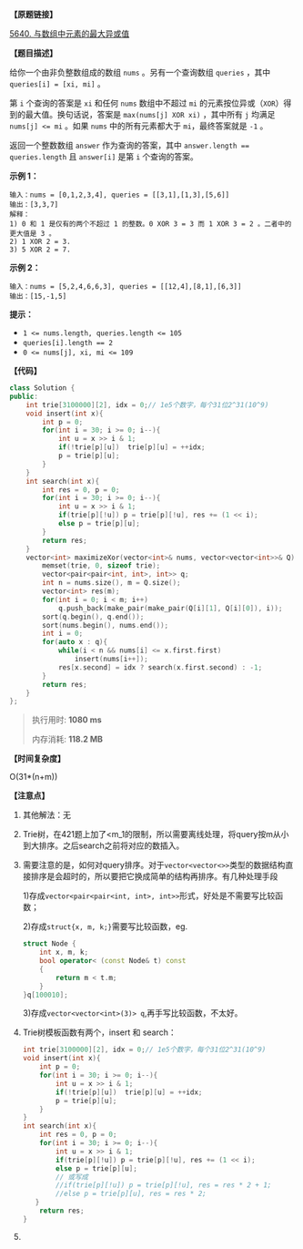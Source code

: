 **【原题链接】**

[5640. 与数组中元素的最大异或值](https://leetcode-cn.com/problems/maximum-xor-with-an-element-from-array/)

**【题目描述】**

给你一个由非负整数组成的数组 `nums` 。另有一个查询数组 `queries` ，其中 `queries[i] = [xi, mi]` 。

第 `i` 个查询的答案是 `xi` 和任何 `nums` 数组中不超过 `mi` 的元素按位异或（`XOR`）得到的最大值。换句话说，答案是 `max(nums[j] XOR xi)` ，其中所有 `j` 均满足 `nums[j] <= mi` 。如果 `nums` 中的所有元素都大于 `mi`，最终答案就是 `-1` 。

返回一个整数数组 `answer` 作为查询的答案，其中 `answer.length == queries.length` 且 `answer[i]` 是第 `i` 个查询的答案。

 **示例 1：**

```
输入：nums = [0,1,2,3,4], queries = [[3,1],[1,3],[5,6]]
输出：[3,3,7]
解释：
1) 0 和 1 是仅有的两个不超过 1 的整数。0 XOR 3 = 3 而 1 XOR 3 = 2 。二者中的更大值是 3 。
2) 1 XOR 2 = 3.
3) 5 XOR 2 = 7.
```

**示例 2：**

```
输入：nums = [5,2,4,6,6,3], queries = [[12,4],[8,1],[6,3]]
输出：[15,-1,5]
```

 **提示：**

- `1 <= nums.length, queries.length <= 105`
- `queries[i].length == 2`
- `0 <= nums[j], xi, mi <= 109`

**【代码】**

```cpp
class Solution {
public:
    int trie[3100000][2], idx = 0;// 1e5个数字，每个31位2^31(10^9)
    void insert(int x){
        int p = 0;
        for(int i = 30; i >= 0; i--){
            int u = x >> i & 1;
            if(!trie[p][u])  trie[p][u] = ++idx;
            p = trie[p][u];
        }
    }
    int search(int x){
        int res = 0, p = 0;
        for(int i = 30; i >= 0; i--){
            int u = x >> i & 1;
            if(trie[p][!u]) p = trie[p][!u], res += (1 << i);
            else p = trie[p][u];
        }
        return res;
    }
    vector<int> maximizeXor(vector<int>& nums, vector<vector<int>>& Q) {
        memset(trie, 0, sizeof trie);
        vector<pair<pair<int, int>, int>> q;
        int n = nums.size(), m = Q.size();
        vector<int> res(m);
        for(int i = 0; i < m; i++)
            q.push_back(make_pair(make_pair(Q[i][1], Q[i][0]), i));
        sort(q.begin(), q.end());
        sort(nums.begin(), nums.end());
        int i = 0;
        for(auto x : q){
            while(i < n && nums[i] <= x.first.first)
                insert(nums[i++]);
            res[x.second] = idx ? search(x.first.second) : -1;
        }
        return res;
    }
};
```

> 执行用时: **1080 ms**
>
> 内存消耗: **118.2 MB**

**【时间复杂度】**

O(31*(n+m))  

**【注意点】**

1. 其他解法：无

1. Trie树，在421题上加了<m_1的限制，所以需要离线处理，将query按m从小到大排序。之后search之前将对应的数插入。

1. 需要注意的是，如何对query排序。对于`vector<vector<>>`类型的数据结构直接排序是会超时的，所以要把它换成简单的结构再排序。有几种处理手段

   1)存成`vector<pair<pair<int, int>, int>>`形式，好处是不需要写比较函数；

   2)存成`struct{x, m, k;}`需要写比较函数，eg.

   ```cpp
   struct Node {
       int x, m, k;
       bool operator< (const Node& t) const
       {
           return m < t.m;
       }
   }q[100010];
   ```

   3)存成`vector<vector<int>(3)> q`,再手写比较函数，不太好。

1. Trie树模板函数有两个，insert 和 search：

   ```cpp
   int trie[3100000][2], idx = 0;// 1e5个数字，每个31位2^31(10^9)
   void insert(int x){
       int p = 0;
       for(int i = 30; i >= 0; i--){
           int u = x >> i & 1;
           if(!trie[p][u])  trie[p][u] = ++idx;
           p = trie[p][u];
       }
   }
   int search(int x){
       int res = 0, p = 0;
       for(int i = 30; i >= 0; i--){
           int u = x >> i & 1;
           if(trie[p][!u]) p = trie[p][!u], res += (1 << i);
           else p = trie[p][u];
           // 或写成
           //if(trie[p][!u]) p = trie[p][!u], res = res * 2 + 1;
           //else p = trie[p][u], res = res * 2;
      }
       return res;
   }
   ```

1. 
